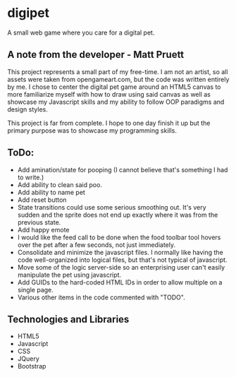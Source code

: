 # digipet

A small web game where you care for a digital pet.

## A note from the developer - Matt Pruett
This project represents a small part of my free-time. I am not an artist, so all assets were taken from opengameart.com, but the code was written entirely by me. I chose to center the digital pet game around an HTML5 canvas to more familiarize myself with how to draw using said canvas as well as showcase my Javascript skills and my ability to follow OOP paradigms and design styles.

This project is far from complete. I hope to one day finish it up but the primary purpose was to showcase my programming skills.

## ToDo:
* Add amination/state for pooping (I cannot believe that's something I had to write.)
* Add ability to clean said poo.
* Add ability to name pet
* Add reset button
* State transitions could use some serious smoothing out. It's very sudden and the sprite does not end up exactly where it was from the previous state.
* Add happy emote
* I would like the feed call to be done when the food toolbar tool hovers over the pet after a few seconds, not just immediately.
* Consolidate and minimize the javascript files. I normally like having the code well-organized into logical files, but that's not typical of javascript.
* Move some of the logic server-side so an enterprising user can't easily manipulate the pet using javascript.
* Add GUIDs to the hard-coded HTML IDs in order to allow multiple on a single page. 
* Various other items in the code commented with "TODO".

## Technologies and Libraries
* HTML5
* Javascript
* CSS
* JQuery
* Bootstrap